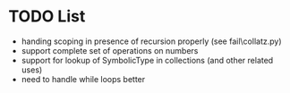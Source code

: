 TODO List
=========

- handing scoping in presence of recursion properly (see fail\collatz.py)
- support complete set of operations on numbers
- support for lookup of SymbolicType in collections (and other related uses)
- need to handle while loops better